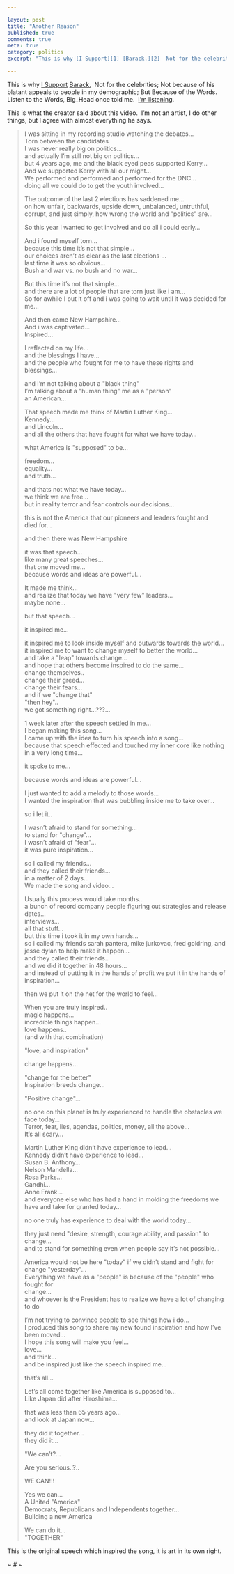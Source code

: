 ```yaml
---

layout: post
title: "Another Reason"
published: true
comments: true
meta: true
category: politics
excerpt: "This is why [I Support][1] [Barack.][2]  Not for the celebrities; Not because of his blatant appeals to people in my demographic; But Because of the Words.  Listen to the Words, Big_Head once told me.  [I’m listening][3]."

---
```


This is why [I Support][1] [Barack.][2]  Not for the celebrities; Not because of his blatant appeals to people in my demographic; But Because of the Words.  Listen to the Words, Big_Head once told me.  [I’m listening][3].

 [1]: http://caseykuhlman.typepad.com/underwater/2008/02/debating-afghan.html
 [2]: http://www.barackobama.com/index.php
 [3]: http://www.indiefeedpp.libsyn.com/index.php?post_id=302667

[][4][][4][][4][][4] 
This is what the creator said about this video.  I’m not an artist, I do other things, but I agree with almost everything he says.

> I was sitting in my recording studio watching the debates…  
> Torn between the candidates  
> I was never really big on politics…  
> and actually I’m still not big on politics…  
> but 4 years ago, me and the black eyed peas supported Kerry…  
> And we supported Kerry with all our might…  
> We performed and performed and performed for the DNC…  
> doing all we could do to get the youth involved…
> 
> The outcome of the last 2 elections has saddened me…  
> on how unfair, backwards, upside down, unbalanced, untruthful,   
> corrupt, and just simply, how wrong the world and "politics" are…
> 
> So this year i wanted to get involved and do all i could early…
> 
> And i found myself torn…  
> because this time it’s not that simple…  
> our choices aren’t as clear as the last elections …  
> last time it was so obvious…  
> Bush and war vs. no bush and no war…
> 
> But this time it’s not that simple…  
> and there are a lot of people that are torn just like i am…  
> So for awhile I put it off and i was going to wait until it was decided for me…
> 
> And then came New Hampshire…  
> And i was captivated…  
> Inspired…
> 
> I reflected on my life…  
> and the blessings I have…  
> and the people who fought for me to have these rights and blessings…
> 
> and I’m not talking about a "black thing"  
> I’m talking about a "human thing" me as a "person"  
> an American…
> 
> That speech made me think of Martin Luther King…  
> Kennedy…  
> and Lincoln…  
> and all the others that have fought for what we have today…
> 
> what America is "supposed" to be…
> 
> freedom…  
> equality…  
> and truth…
> 
> and thats not what we have today…  
> we think we are free…  
> but in reality terror and fear controls our decisions…
> 
> this is not the America that our pioneers and leaders fought and  
> died for…
> 
> and then there was New Hampshire
> 
> it was that speech…  
> like many great speeches…  
> that one moved me…  
> because words and ideas are powerful…
> 
> It made me think…  
> and realize that today we have "very few" leaders…  
> maybe none…
> 
> but that speech…
> 
> it inspired me…
> 
> it inspired me to look inside myself and outwards towards the world…  
> it inspired me to want to change myself to better the world…  
> and take a "leap" towards change…  
> and hope that others become inspired to do the same…  
> change themselves..  
> change their greed…  
> change their fears…  
> and if we "change that"  
> "then hey"..  
> we got something right…???…
> 
> 1 week later after the speech settled in me…  
> I began making this song…  
> I came up with the idea to turn his speech into a song…  
> because that speech effected and touched my inner core like nothing in a very long time…
> 
> it spoke to me…
> 
> because words and ideas are powerful…
> 
> I just wanted to add a melody to those words…  
> I wanted the inspiration that was bubbling inside me to take over…
> 
> so i let it..
> 
> I wasn’t afraid to stand for something…  
> to stand for "change"…  
> I wasn’t afraid of "fear"…  
> it was pure inspiration…
> 
> so I called my friends…  
> and they called their friends…  
> in a matter of 2 days…  
> We made the song and video…
> 
> Usually this process would take months…  
> a bunch of record company people figuring out strategies and release dates…  
> interviews…  
> all that stuff…  
> but this time i took it in my own hands…  
> so i called my friends sarah pantera, mike jurkovac, fred goldring, and jesse dylan to help make it happen…  
> and they called their friends..  
> and we did it together in 48 hours…  
> and instead of putting it in the hands of profit we put it in the hands of inspiration…
> 
> then we put it on the net for the world to feel…
> 
> When you are truly inspired..  
> magic happens…  
> incredible things happen…  
> love happens..  
> (and with that combination)
> 
> "love, and inspiration"
> 
> change happens…
> 
> "change for the better"  
> Inspiration breeds change…
> 
> "Positive change"…
> 
> no one on this planet is truly experienced to handle the obstacles we face today…  
> Terror, fear, lies, agendas, politics, money, all the above…  
> It’s all scary…
> 
> Martin Luther King didn’t have experience to lead…  
> Kennedy didn’t have experience to lead…  
> Susan B. Anthony…  
> Nelson Mandella…  
> Rosa Parks…  
> Gandhi…  
> Anne Frank…  
> and everyone else who has had a hand in molding the freedoms we have and take for granted today…
> 
> no one truly has experience to deal with the world today…
> 
> they just need "desire, strength, courage ability, and passion" to change…  
> and to stand for something even when people say it’s not possible…
> 
> America would not be here "today" if we didn’t stand and fight for  
> change "yesterday"…  
> Everything we have as a "people" is because of the "people" who fought for  
> change…  
> and whoever is the President has to realize we have a lot of changing to do
> 
> I’m not trying to convince people to see things how i do…  
> I produced this song to share my new found inspiration and how I’ve been moved…  
> I hope this song will make you feel…  
> love…  
> and think…  
> and be inspired just like the speech inspired me…
> 
> that’s all…
> 
> Let’s all come together like America is supposed to…  
> Like Japan did after Hiroshima…
> 
> that was less than 65 years ago…  
> and look at Japan now…
> 
> they did it together…  
> they did it…
> 
> "We can’t?…
> 
> Are you serious..?..
> 
> WE CAN!!!
> 
> Yes we can…  
> A United "America"  
> Democrats, Republicans and Independents together…  
> Building a new America
> 
> We can do it…  
> "TOGETHER"

This is the original speech which inspired the song, it is art in its own right.

[][5][][5]

~ # ~

 [4]: http://www.youtube.com/v/2fZHou18Cdk&rel=1&border=1 "Click here to block this object with Adblock Plus"
 [5]: http://www.youtube.com/v/Fe751kMBwms&rel=1 "Click here to block this object with Adblock Plus"